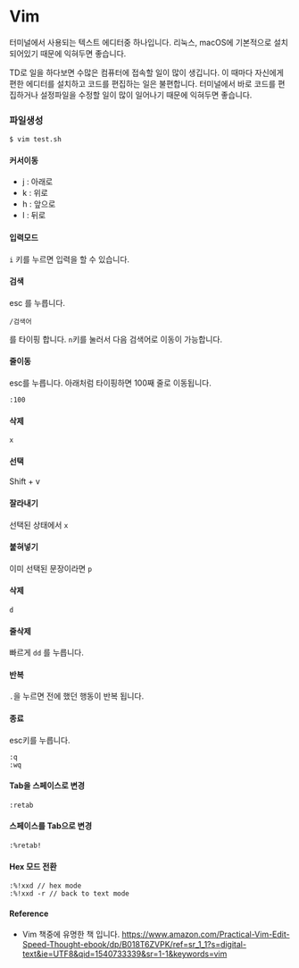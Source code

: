 # Vim
터미널에서 사용되는 텍스트 에디터중 하나입니다.
리눅스, macOS에 기본적으로 설치되어있기 때문에 익혀두면 좋습니다.

TD로 일을 하다보면 수많은 컴퓨터에 접속할 일이 많이 생깁니다.
이 때마다 자신에게 편한 에디터를 설치하고 코드를 편집하는 일은 불편합니다.
터미널에서 바로 코드를 편집하거나 설정파일을 수정할 일이 많이 일어나기 때문에 익혀두면 좋습니다.

### 파일생성

```
$ vim test.sh
```

#### 커서이동
- j : 아래로
- k : 위로
- h : 앞으로
- l : 뒤로

#### 입력모드
`i` 키를 누르면 입력을 할 수 있습니다.

#### 검색
esc 를 누릅니다.
```
/검색어
```
를 타이핑 합니다. `n`키를 눌러서 다음 검색어로 이동이 가능합니다.

#### 줄이동
esc를 누릅니다. 아래처럼 타이핑하면 100째 줄로 이동됩니다.
```
:100
```

#### 삭제
`x`

#### 선택
Shift + v

#### 잘라내기
선택된 상태에서 `x`

#### 붙혀넣기
이미 선택된 문장이라면 `p`

#### 삭제
`d`

#### 줄삭제
빠르게 `dd` 를 누릅니다.

#### 반복
`.`을 누르면 전에 했던 행동이 반복 됩니다.

#### 종료
esc키를 누릅니다.
```
:q
:wq
```

#### Tab을 스페이스로 변경
```
:retab
```

#### 스페이스를 Tab으로 변경
```
:%retab!
```

#### Hex 모드 전환
```
:%!xxd // hex mode
:%!xxd -r // back to text mode
```


#### Reference
- Vim 책중에 유명한 책 입니다. https://www.amazon.com/Practical-Vim-Edit-Speed-Thought-ebook/dp/B018T6ZVPK/ref=sr_1_1?s=digital-text&ie=UTF8&qid=1540733339&sr=1-1&keywords=vim
